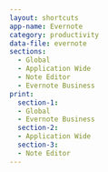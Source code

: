 ```yaml
---
layout: shortcuts
app-name: Evernote
category: productivity
data-file: evernote
sections:
  - Global
  - Application Wide
  - Note Editor
  - Evernote Business
print:
  section-1:
  - Global
  - Evernote Business
  section-2:
  - Application Wide
  section-3:
  - Note Editor
---
```

